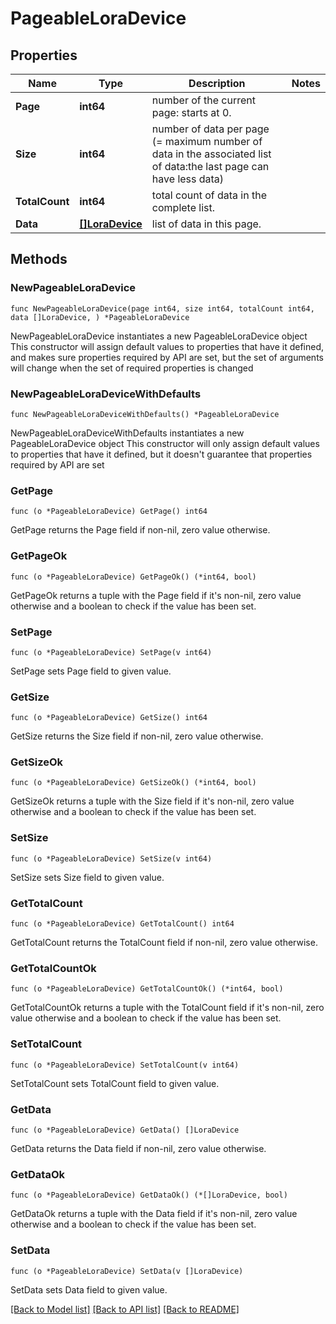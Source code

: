 # PageableLoraDevice

## Properties

Name | Type | Description | Notes
------------ | ------------- | ------------- | -------------
**Page** | **int64** | number of the current page: starts at 0. | 
**Size** | **int64** | number of data per page (&#x3D; maximum number of data in the associated list of data:the last page can have less data) | 
**TotalCount** | **int64** | total count of data in the complete list. | 
**Data** | [**[]LoraDevice**](LoraDevice.md) | list of data in this page. | 

## Methods

### NewPageableLoraDevice

`func NewPageableLoraDevice(page int64, size int64, totalCount int64, data []LoraDevice, ) *PageableLoraDevice`

NewPageableLoraDevice instantiates a new PageableLoraDevice object
This constructor will assign default values to properties that have it defined,
and makes sure properties required by API are set, but the set of arguments
will change when the set of required properties is changed

### NewPageableLoraDeviceWithDefaults

`func NewPageableLoraDeviceWithDefaults() *PageableLoraDevice`

NewPageableLoraDeviceWithDefaults instantiates a new PageableLoraDevice object
This constructor will only assign default values to properties that have it defined,
but it doesn't guarantee that properties required by API are set

### GetPage

`func (o *PageableLoraDevice) GetPage() int64`

GetPage returns the Page field if non-nil, zero value otherwise.

### GetPageOk

`func (o *PageableLoraDevice) GetPageOk() (*int64, bool)`

GetPageOk returns a tuple with the Page field if it's non-nil, zero value otherwise
and a boolean to check if the value has been set.

### SetPage

`func (o *PageableLoraDevice) SetPage(v int64)`

SetPage sets Page field to given value.


### GetSize

`func (o *PageableLoraDevice) GetSize() int64`

GetSize returns the Size field if non-nil, zero value otherwise.

### GetSizeOk

`func (o *PageableLoraDevice) GetSizeOk() (*int64, bool)`

GetSizeOk returns a tuple with the Size field if it's non-nil, zero value otherwise
and a boolean to check if the value has been set.

### SetSize

`func (o *PageableLoraDevice) SetSize(v int64)`

SetSize sets Size field to given value.


### GetTotalCount

`func (o *PageableLoraDevice) GetTotalCount() int64`

GetTotalCount returns the TotalCount field if non-nil, zero value otherwise.

### GetTotalCountOk

`func (o *PageableLoraDevice) GetTotalCountOk() (*int64, bool)`

GetTotalCountOk returns a tuple with the TotalCount field if it's non-nil, zero value otherwise
and a boolean to check if the value has been set.

### SetTotalCount

`func (o *PageableLoraDevice) SetTotalCount(v int64)`

SetTotalCount sets TotalCount field to given value.


### GetData

`func (o *PageableLoraDevice) GetData() []LoraDevice`

GetData returns the Data field if non-nil, zero value otherwise.

### GetDataOk

`func (o *PageableLoraDevice) GetDataOk() (*[]LoraDevice, bool)`

GetDataOk returns a tuple with the Data field if it's non-nil, zero value otherwise
and a boolean to check if the value has been set.

### SetData

`func (o *PageableLoraDevice) SetData(v []LoraDevice)`

SetData sets Data field to given value.



[[Back to Model list]](../README.md#documentation-for-models) [[Back to API list]](../README.md#documentation-for-api-endpoints) [[Back to README]](../README.md)


